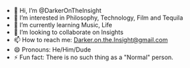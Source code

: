 - 👋 Hi, I’m @DarkerOnTheInsight
- 👀 I’m interested in Philosophy, Technology, Film and Tequila
- 🌱 I’m currently learning Music, Life 
- 💞️ I’m looking to collaborate on Insights
- 📫 How to reach me: Darker.on.the.Insight@gmail.com
- 😄 Pronouns: He/Him/Dude
- ⚡ Fun fact: There is no such thing as a "Normal" person.

<!---
DarkerOnTheInsight/DarkerOnTheInsight is a ✨ special ✨ repository because its `README.md` (this file) appears on your GitHub profile.
You can click the Preview link to take a look at your changes.
--->
